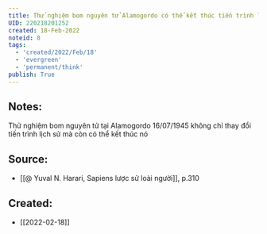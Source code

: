 ```yaml
---
title: Thử nghiệm bom nguyên tử Alamogordo có thể kết thúc tiến trình lịch sử
UID: 220218201252
created: 18-Feb-2022
noteid: 8
tags:
  - 'created/2022/Feb/18'
  - 'evergreen'
  - 'permanent/think'
publish: True
---
```

## Notes:
Thử nghiệm bom nguyên tử tại Alamogordo 16/07/1945 không chỉ thay đổi tiến trình lịch sử mà còn có thể kết thúc nó

## Source:
- [[@ Yuval N. Harari, Sapiens lược sử loài người]], p.310


## Created:
- [[2022-02-18]]
